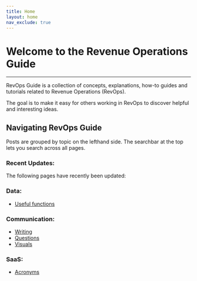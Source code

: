 ```yaml
---
title: Home
layout: home
nav_exclude: true
---
```


# Welcome to the Revenue Operations Guide

---

RevOps Guide is a collection of concepts, explanations, how-to guides and tutorials related to Revenue Operations (RevOps).

The goal is to make it easy for others working in RevOps to discover helpful and interesting ideas.

## Navigating RevOps Guide

Posts are grouped by topic on the lefthand side.
The searchbar at the top lets you search across all pages.

### Recent Updates:

The following pages have recently been updated:

### Data:

- [Useful functions](https://revopsguide.net/useful-functions.html)

### Communication:

- [Writing](https://revopsguide.net/writing.html)
- [Questions](https://revopsguide.net/questions.html)
- [Visuals](https://revopsguide.net/visuals.html)

### SaaS:

- [Acronyms](https://revopsguide.net/acronyms.html)
